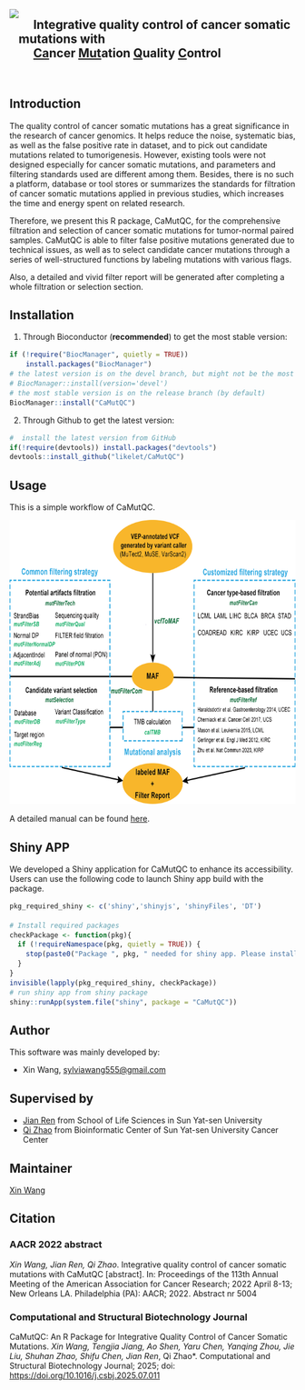 <img src="https://github.com/likelet/CaMutQC/blob/WX/vignettes/CaMutQC_logo.png" align="left" height="120" /></a>


## &emsp; Integrative quality control of cancer somatic mutations with  <br />&emsp; [Ca]()ncer [Mut]()ation [Q]()uality [C]()ontrol

<br />

## Introduction

The quality control of cancer somatic mutations has a great significance in the research of cancer genomics. It helps reduce the noise, systematic bias, as well as the false positive rate in dataset, and to pick out candidate mutations related to tumorigenesis. However, existing tools were not designed especially for cancer somatic mutations, and parameters and filtering standards used are different among them. Besides, there is no such a platform, database or tool stores or summarizes the standards for filtration of cancer somatic mutations applied in previous studies, which increases the time and energy spent on related research.  

Therefore, we present this R package, CaMutQC, for the comprehensive filtration and selection of cancer somatic mutations for tumor-normal paired samples. CaMutQC is able to filter false positive mutations generated due to technical issues, as well as to select candidate cancer mutations through a series of well-structured functions by labeling mutations with various flags.

Also, a detailed and vivid filter report will be generated after completing a whole filtration or selection section.

## Installation
1. Through Bioconductor (**recommended**) to get the most stable version:
```R
if (!require("BiocManager", quietly = TRUE))
    install.packages("BiocManager")
# the latest version is on the devel branch, but might not be the most stable version
# BiocManager::install(version='devel')
# the most stable version is on the release branch (by default)
BiocManager::install("CaMutQC")
```

2. Through Github to get the latest version: 
```R
#  install the latest version from GitHub
if(!require(devtools)) install.packages("devtools")
devtools::install_github("likelet/CaMutQC")
```

## Usage
This is a simple workflow of CaMutQC.   
<div  align="left">   

<img src="https://github.com/likelet/CaMutQC/blob/WX/vignettes/CaMutQC-workflow.png" height="500" width="700" alt = "CaMutQC framework"/>

</div>

A detailed manual can be found [here](https://likelet.github.io/CaMutQC/).

## Shiny APP
We developed a Shiny application for CaMutQC to enhance its accessibility. Users can use the following code to launch Shiny app build with the package.
```R
pkg_required_shiny <- c('shiny','shinyjs', 'shinyFiles', 'DT')

# Install required packages
checkPackage <- function(pkg){
  if (!requireNamespace(pkg, quietly = TRUE)) {
    stop(paste0("Package ", pkg, " needed for shiny app. Please install it."), call. = FALSE)
  }
}
invisible(lapply(pkg_required_shiny, checkPackage))
# run shiny app from shiny package
shiny::runApp(system.file("shiny", package = "CaMutQC"))
```

## Author

This software was mainly developed by:

* Xin Wang, sylviawang555@gmail.com

## Supervised by 

* [Jian Ren](renjian@sysucc.org.cn) from School of Life Sciences in Sun Yat-sen University 
* [Qi Zhao](zhaoqi@sysucc.org.cn) from Bioinformatic Center of Sun Yat-sen University Cancer Center 

## Maintainer
[Xin Wang](sylviawang555@gmail.com)  

## Citation
### AACR 2022 abstract
*Xin Wang, Jian Ren, Qi Zhao*. Integrative quality control of cancer somatic mutations with CaMutQC [abstract]. In: Proceedings of the 113th Annual Meeting of the American Association for Cancer Research; 2022 April 8-13; New Orleans LA. Philadelphia (PA): AACR; 2022. Abstract nr 5004
### Computational and Structural Biotechnology Journal
CaMutQC: An R Package for Integrative Quality Control of Cancer Somatic Mutations. *Xin Wang, Tengjia Jiang, Ao Shen, Yaru Chen, Yanqing Zhou, Jie Liu, Shuhan Zhao, Shifu Chen, Jian Ren*, Qi Zhao*. Computational and Structural Biotechnology Journal; 2025; doi: https://doi.org/10.1016/j.csbj.2025.07.011

